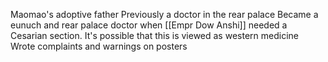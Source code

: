 Maomao's adoptive father
Previously a doctor in the rear palace
Became a eunuch and rear palace doctor when [[Empr Dow Anshi]] needed a Cesarian section. It's possible that this is viewed as western medicine
Wrote complaints and warnings on posters